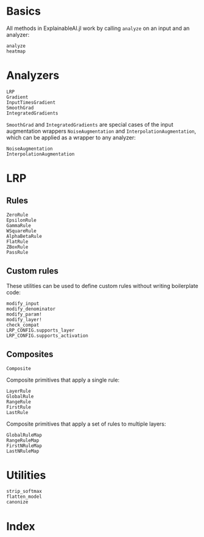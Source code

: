 # Basics
All methods in ExplainableAI.jl work by calling `analyze` on an input and an analyzer:
```@docs
analyze
heatmap
```

# Analyzers
```@docs
LRP
Gradient
InputTimesGradient
SmoothGrad
IntegratedGradients
```

`SmoothGrad` and `IntegratedGradients` are special cases of the input augmentation wrappers `NoiseAugmentation` and `InterpolationAugmentation`, which can be applied as a wrapper to any analyzer:
```@docs
NoiseAugmentation
InterpolationAugmentation
```

# LRP
## Rules
```@docs
ZeroRule
EpsilonRule
GammaRule
WSquareRule
AlphaBetaRule
FlatRule
ZBoxRule
PassRule
```

## Custom rules 
These utilities can be used to define custom rules without writing boilerplate code:
```@docs
modify_input
modify_denominator
modify_param!
modify_layer!
check_compat
LRP_CONFIG.supports_layer
LRP_CONFIG.supports_activation
```

## Composites
```@docs
Composite
```

Composite primitives that apply a single rule:
```@docs
LayerRule
GlobalRule
RangeRule
FirstRule
LastRule
```

Composite primitives that apply a set of rules to multiple layers:
```@docs
GlobalRuleMap
RangeRuleMap
FirstNRuleMap
LastNRuleMap
```

# Utilities
```@docs
strip_softmax
flatten_model
canonize
```

# Index
```@index
```
